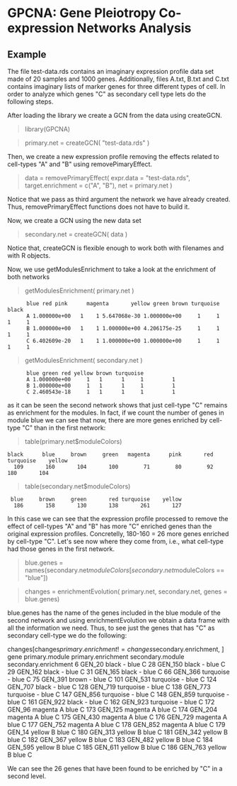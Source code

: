 # GPCNA: Gene Pleiotropy Co-expression Networks Analysis

## Example

The file test-data.rds contains an imaginary expression profile data set made of 20 samples and 1000 genes. Additionally, files A.txt, B.txt and C.txt contains imaginary lists of marker genes for three different types of cell. In order to analyze which genes "C" as secondary cell type lets do the following steps.

After loading the library we create a GCN from the data using createGCN.

> library(GPCNA)

> primary.net = createGCN( "test-data.rds" )

Then, we create a new expression profile removing the effects related to cell-types "A" and "B" using removePimaryEffect.

> data = removePrimaryEffect( expr.data = "test-data.rds", target.enrichment = c("A", "B"), net = primary.net )

Notice that we pass as third argument the network we have already created. Thus, removePrimaryEffect functions does not have to build it. 

Now, we create a GCN using the new data set

> secondary.net = createGCN( data )

Notice that, createGCN is flexible enough to work both with filenames and with R objects. 

Now, we use getModulesEnrichment to take a look at the enrichment of both networks

> getModulesEnrichment( primary.net )

          blue red pink      magenta       yellow green brown turquoise black
          A 1.000000e+00   1    1 5.647068e-30 1.000000e+00     1     1         1     1
          B 1.000000e+00   1    1 1.000000e+00 4.206175e-25     1     1         1     1
          C 6.402609e-20   1    1 1.000000e+00 1.000000e+00     1     1         1     1

> getModulesEnrichment( secondary.net )

          blue green red yellow brown turquoise
          A 1.000000e+00     1   1      1     1         1
          B 1.000000e+00     1   1      1     1         1
          C 2.460543e-18     1   1      1     1         1

as it can be seen the second network shows that just cell-type "C" remains as enrichment for the modules. In fact, if we count the number of genes in module blue we can see that now, there are more genes enriched by cell-type "C" than in the first network:

> table(primary.net$moduleColors)

    black      blue     brown     green   magenta      pink       red turquoise    yellow 
      109       160       104       100        71        80        92       180       104 
> table(secondary.net$moduleColors)

     blue     brown     green       red turquoise    yellow 
      186       158       130       138       261       127 

In this case we can see that the expression profile processed to remove the effect of cell-types "A" and "B" has more "C" enriched genes than the original expression profiles. Concretelly, 180-160 = 26 more genes enriched by cell-type "C". Let's see now where they come from, i.e., what cell-type had those genes in the first network.

> blue.genes = names(secondary.net$moduleColors[secondary.net$moduleColors == "blue"])

> changes = enrichmentEvolution( primary.net, secondary.net, genes = blue.genes)

blue.genes has the name of the genes included in the blue module of the second network and using enrichmentEvolution we obtain a data frame with all the information we need. Thus, to see just the genes that has "C" as secondary cell-type we do the following:

changes[changes$primary.enrichment != changes$secondary.enrichment, ]
          gene primary.module primary.enrichment secondary.module secondary.enrichment
          6    GEN_20          black                  -             blue                    C
          28  GEN_150          black                  -             blue                    C
          29  GEN_162          black                  -             blue                    C
          31  GEN_165          black                  -             blue                    C
          66  GEN_366      turquoise                  -             blue                    C
          75  GEN_391          brown                  -             blue                    C
          101 GEN_531      turquoise                  -             blue                    C
          124 GEN_707          black                  -             blue                    C
          128 GEN_719      turquoise                  -             blue                    C
          138 GEN_773      turquoise                  -             blue                    C
          147 GEN_856      turquoise                  -             blue                    C
          148 GEN_859      turquoise                  -             blue                    C
          161 GEN_922          black                  -             blue                    C
          162 GEN_923      turquoise                  -             blue                    C
          172  GEN_96        magenta                  A             blue                    C
          173 GEN_125        magenta                  A             blue                    C
          174 GEN_204        magenta                  A             blue                    C
          175 GEN_430        magenta                  A             blue                    C
          176 GEN_729        magenta                  A             blue                    C
          177 GEN_752        magenta                  A             blue                    C
          178 GEN_852        magenta                  A             blue                    C
          179  GEN_14         yellow                  B             blue                    C
          180 GEN_313         yellow                  B             blue                    C
          181 GEN_342         yellow                  B             blue                    C
          182 GEN_367         yellow                  B             blue                    C
          183 GEN_482         yellow                  B             blue                    C
          184 GEN_595         yellow                  B             blue                    C
          185 GEN_611         yellow                  B             blue                    C
          186 GEN_763         yellow                  B             blue                    C

We can see the 26 genes that have been found to be enriched by "C" in a second level.
